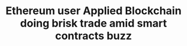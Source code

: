 ---
layout: "post"
title: "Ethereum user Applied Blockchain doing brisk trade amid smart contracts buzz"
lead: "There's a lot of buzz around terms like \"smart contracts\" at the moment, evidenced by the amount of people crowded into a dedicated session on the topic yesterday at London's Fintech Week 2015. Adi Ben-Ari, founder Applied Blockchain, who was giving the smart contracts presentation, consults with companies about use cases they might have for private blockchains."
image: "ibt.jpg"
category: "News"
link:
  type: "external"
  url: "https://www.ibtimes.co.uk/ethereum-user-applied-blockchain-doing-brisk-trade-amid-smart-contracts-buzz-1520284"
---